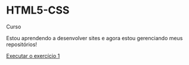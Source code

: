 # HTML5-CSS
 Curso


Estou aprendendo a desenvolver sites e agora estou gerenciando meus repositórios!

<a href="https://leonardoruda.github.io/HTML5-CSS/exercicios/exe001/index.html">Executar o exercício 1</a>